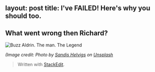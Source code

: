 
layout: post
title: I've FAILED! Here's why you should too.
---

## What went wrong then Richard?

![Buzz Aldrin. The man. The Legend](https://richardfreeman.me.uk/images/buzz-colour-2.jpg)

*(Image credit: Photo by [Sandis Helvigs](https://unsplash.com/@sandishelvigs?utm_source=unsplash&utm_medium=referral&utm_content=creditCopyText) on [Unsplash](/s/photos/acrobatic?utm_source=unsplash&utm_medium=referral&utm_content=creditCopyText)*

> Written with [StackEdit](https://stackedit.io/).
<!--stackedit_data:
eyJoaXN0b3J5IjpbMTMzNDUwNzYxOCwtMTY1NTc5MDM0OSw3Mz
A5OTgxMTZdfQ==
-->